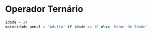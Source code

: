 # Operador Ternário


```python
idade = 24
maioridade_penal = 'Adulto' if idade >= 18 else 'Menor de Idade'
```